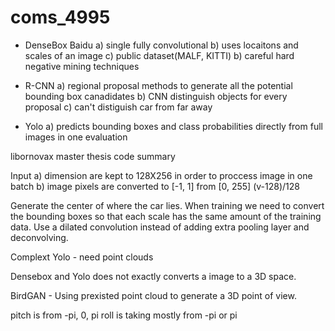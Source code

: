 # coms_4995

-  DenseBox Baidu
        a) single fully convolutional
        b) uses locaitons and scales of an image 
        c) public dataset(MALF, KITTI)
        b) careful hard negative mining techniques
        
-  R-CNN
        a) regional proposal methods to generate all the potential 
           bounding box canadidates
        b) CNN distinguish objects for every proposal 
        c) can't distiguish car from far away
   
-  Yolo
        a) predicts bounding boxes and class probabilities 
           directly from full images in one evaluation
 

libornovax master thesis code summary 

Input 
a) dimension are kept to 128X256 in order to proccess image in one 
batch
b) image pixels are converted to [-1, 1] from [0, 255]
        (v-128)/128

Generate the center of where the car lies.
When training we need to convert the bounding boxes so that each scale 
has the same amount of the training data.
Use a dilated convolution instead of adding extra pooling layer and 
deconvolving.


Complext Yolo - need point clouds

Densebox and Yolo does not exactly converts a image to a 3D space. 

BirdGAN - Using prexisted point cloud to generate a 3D point of view. 

pitch is from -pi, 0, pi
roll is taking mostly from -pi or pi


